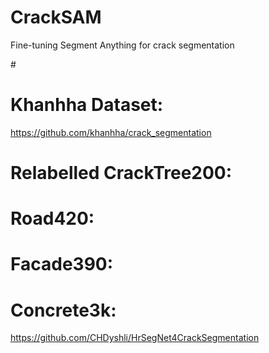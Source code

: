 # CrackSAM
Fine-tuning Segment Anything for crack segmentation

#<h1> Khanhha Dataset: </h1>
https://github.com/khanhha/crack_segmentation

# Relabelled CrackTree200:


# Road420:


# Facade390:


# Concrete3k:
https://github.com/CHDyshli/HrSegNet4CrackSegmentation
